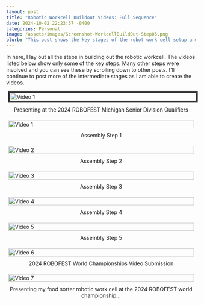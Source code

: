 ```yaml
---
layout: post
title: "Robotic Workcell Buildout Videos: Full Sequence"
date: 2024-10-02 22:23:57 -0400
categories: Personal
image: /assets/images/Screenshot-WorkcellBuildOut-Step05.png
blurb: "This post shows the key stages of the robot work cell setup and programming. For more details on in between stages, scroll down to other posts"
---
```


In here, I lay out all the steps in building out the robotic workcell. The videos listed below show only some of the key steps. Many other steps were involved and you can see these by scrolling down to other posts. I'll continue to post more of the intermediate stages as I am able to create the videos.

<style>
  .video-container {
    position: relative;
    width: 98%;
  }
  .video-container img {
    width: 100%;
  }
  .first-video img {
    border: 5px solid #333; /* dark grey border */
  }
  .video-container iframe {
    position: absolute;
    top: 0;
    left: 0;
    width: 100%;
    height: 100%;
    opacity: 0;
    transition: opacity 0.5s;
  }

  .video-container .play-icon {
    position: absolute;
    top: 50%;
    left: 50%;
    transform: translate(-50%, -50%);
    width: 60px;
    height: 60px;
    background: url('/assets/images/Youtube-Play-Icon.png') no-repeat center center;
    background-size: contain;
    display: none;
  }
  
  .video-container:hover .play-icon {
    display: block;
  }
  .video-container:hover iframe {
    opacity: 1;
  }
  
  .video-row {
    display: flex;
    flex-direction: column;
    align-items: center;
    margin-bottom: 20px;
  }
  .video-text {
    width: 100%;
    text-align: center;
    margin-top: 10px;
  }
</style>

<div>
  <div class="video-row">
    <div class="video-container first-video">
      <a href="https://www.youtube.com/embed/_O1OchS2HuA?si=dxYoK4RhUsil_k4C" target="_blank">
        <img src="/imperfectrobotics/assets/images/Screenshot-2024-SEFMD-FoodSaver-Preso.png" alt="Video 1">
        <div class="play-icon"></div>
        <iframe src="https://www.youtube.com/embed/_O1OchS2HuA?autoplay=1&mute=1"></iframe>
      </a>
    </div>
    <div class="video-text">
      Presenting at the 2024 ROBOFEST Michigan Senior Division Qualifiers
    </div>
  </div>

  <div class="video-row">
    <div class="video-container">
      <a href="https://www.youtube.com/embed/3eA-bqIa78I?si=SH5t6q5aga3LXWin" target="_blank">
        <img src="/imperfectrobotics/assets/images/Screenshot-WorkcellBuildOut-Step01.png" alt="Video 1">
        <div class="play-icon"></div>
        <iframe src="https://www.youtube.com/embed/3eA-bqIa78I?autoplay=1&mute=1"></iframe>
      </a>
    </div>
    <div class="video-text">
      Assembly Step 1
    </div>
  </div>

  <div class="video-row">
    <div class="video-container">
      <a href="https://www.youtube.com/embed/J6ypmclWYtI?si=Ii05huXiAeRsfDBM" target="_blank">
        <img src="/imperfectrobotics/assets/images/Screenshot-WorkcellBuildOut-Step02.png" alt="Video 2">
        <div class="play-icon"></div>
        <iframe src="https://www.youtube.com/embed/J6ypmclWYtI?autoplay=1&mute=1"></iframe>
      </a>
    </div>
    <div class="video-text">
      Assembly Step 2
    </div>
  </div>

  <div class="video-row">
    <div class="video-container">
      <a href="https://www.youtube.com/embed/C5wmP4ESKaI?si=82XNa9LGL3L5Djz7" target="_blank">
        <img src="/imperfectrobotics/assets/images/Screenshot-WorkcellBuildOut-Step03.png" alt="Video 3">
        <div class="play-icon"></div>
        <iframe src="https://www.youtube.com/embed/C5wmP4ESKaI?autoplay=1&mute=1"></iframe>
      </a>
    </div>
    <div class="video-text">
      Assembly Step 3
    </div>
  </div>

  <div class="video-row">
    <div class="video-container">
      <a href="https://www.youtube.com/embed/5fhrYFDEsW8?si=_jvEGbxICICRkAt-" target="_blank">
        <img src="/imperfectrobotics/assets/images/Screenshot-WorkcellBuildOut-Step04.png" alt="Video 4">
        <div class="play-icon"></div>
        <iframe src="https://www.youtube.com/embed/5fhrYFDEsW8?autoplay=1&mute=1"></iframe>
      </a>
    </div>
    <div class="video-text">
      Assembly Step 4
    </div>
  </div>

  <div class="video-row">
    <div class="video-container">
      <a href="https://www.youtube.com/embed/I38oKfu_7nI?si=kBC6A0czIj_lAlnx" target="_blank">
        <img src="/imperfectrobotics/assets/images/Screenshot-WorkcellBuildOut-Step05.png" alt="Video 5">
        <div class="play-icon"></div>
        <iframe src="https://www.youtube.com/embed/I38oKfu_7nI?autoplay=1&mute=1"></iframe>
      </a>
    </div>
    <div class="video-text">
      Assembly Step 5
    </div>
  </div>

  <div class="video-row">
    <div class="video-container">
      <a href="https://www.youtube.com/embed/7k_JH1KTvBA?si=l-utOizO79Od75Z5" target="_blank">
        <img src="/imperfectrobotics/assets/images/ROBOFEST-VidSbmit-Screenshot.png" alt="Video 6">
        <div class="play-icon"></div>
        <iframe src="https://www.youtube.com/embed/7k_JH1KTvBA?autoplay=1&mute=1"></iframe>
      </a>
    </div>
    <div class="video-text">
      2024 ROBOFEST World Championships Video Submission
    </div>
  </div>

  <div class="video-row">
    <div class="video-container">
      <a href="https://www.youtube.com/embed/i3koG6CQ9GY?si=H2TdosjAdJySzVvT" target="_blank">
        <img src="/imperfectrobotics/assets/images/ROBOfest-presentCell2Group1.png" alt="Video 7">
        <div class="play-icon"></div>
        <iframe src="https://www.youtube.com/embed/i3koG6CQ9GY?autoplay=1&mute=1"></iframe>
      </a>
    </div>
    <div class="video-text">
      Presenting my food sorter robotic work cell at the 2024 ROBOFEST world championship...
    </div>
  </div>
</div>
